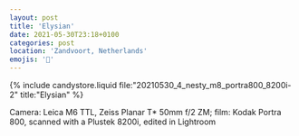 ```yaml
---
layout: post
title: 'Elysian'
date: 2021-05-30T23:18+0100
categories: post
location: 'Zandvoort, Netherlands'
emojis: '🔞'
---
```


{% include candystore.liquid file:"20210530_4_nesty_m8_portra800_8200i-2" title:"Elysian" %}

Camera: Leica M6 TTL, Zeiss Planar T\* 50mm f/2 ZM; film: Kodak Portra 800, scanned with a Plustek 8200i, edited in Lightroom

